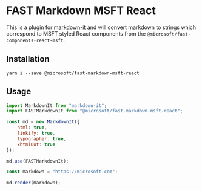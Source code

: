 # FAST Markdown MSFT React

This is a plugin for [markdown-it](https://github.com/markdown-it/markdown-it) and will convert markdown to strings which correspond to MSFT styled React components from the `@microsoft/fast-components-react-msft`.

## Installation

`yarn i --save @microsoft/fast-markdown-msft-react`

## Usage

```js
import MarkdownIt from "markdown-it";
import FASTMarkdownIt from "@microsoft/fast-markdown-msft-react";

const md = new MarkdownIt({
    html: true,
    linkify: true,
    typographer: true,
    xhtmlOut: true
});

md.use(FASTMarkdownIt);

const markdown = "https://microsoft.com";

md.render(markdown);
```
